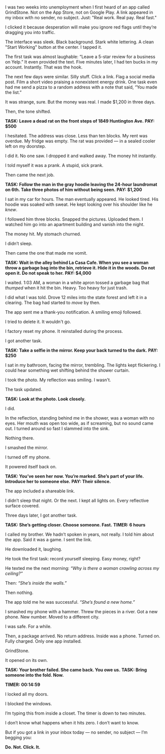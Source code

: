 I was two weeks into unemployment when I first heard of an app called GrindStone. Not on the App Store, not on Google Play. A link appeared in my inbox with no sender, no subject. Just: "Real work. Real pay. Real fast."

I clicked it because desperation will make you ignore red flags until they’re dragging you into traffic.

The interface was sleek. Black background. Stark white lettering. A clean "Start Working" button at the center. I tapped it.

The first task was almost laughable: “Leave a 5-star review for a business on Yelp.” It even provided the text. Five minutes later, I had ten bucks in my account. Instantly. That was the hook.

The next few days were similar. Silly stuff. Click a link. Flag a social media post. Film a short video praising a nonexistent energy drink. One task even had me send a pizza to a random address with a note that said, “You made the list.”

It was strange, sure. But the money was real. I made $1,200 in three days.

Then, the tone shifted.

**TASK: Leave a dead rat on the front steps of 1849 Huntington Ave.** **PAY: $500**

I hesitated. The address was close. Less than ten blocks. My rent was overdue. My fridge was empty. The rat was provided — in a sealed cooler left on my doorstep.

I did it. No one saw. I dropped it and walked away. The money hit instantly.

I told myself it was a prank. A stupid, sick prank.

Then came the next job.

**TASK: Follow the man in the gray hoodie leaving the 24-hour laundromat on 6th. Take three photos of him without being seen.** **PAY: $1,200**

I sat in my car for hours. The man eventually appeared. He looked tired. His hoodie was soaked with sweat. He kept looking over his shoulder like he *knew*.

I followed him three blocks. Snapped the pictures. Uploaded them. I watched him go into an apartment building and vanish into the night.

The money hit. My stomach churned.

I didn’t sleep.

Then came the one that made me vomit.

**TASK: Wait in the alley behind La Casa Cafe. When you see a woman throw a garbage bag into the bin, retrieve it. Hide it in the woods. Do not open it. Do not speak to her.** **PAY: $4,000**

I waited. 1:03 AM, a woman in a white apron tossed a garbage bag that *thumped* when it hit the bin. Heavy. Too heavy for just trash.

I did what I was told. Drove 12 miles into the state forest and left it in a clearing. The bag had started to *move* by then.

The app sent me a thank-you notification. A smiling emoji followed.

I tried to delete it. It wouldn't go.

I factory reset my phone. It reinstalled during the process.

I got another task.

**TASK: Take a selfie in the mirror. Keep your back turned to the dark.** **PAY: $250**

I sat in my bathroom, facing the mirror, trembling. The lights kept flickering. I could hear something wet shifting behind the shower curtain.

I took the photo. My reflection was smiling. I wasn't.

The task updated.

**TASK: Look at the photo. Look closely.**

I did.

In the reflection, standing behind me in the shower, was a woman with no eyes. Her mouth was open too wide, as if screaming, but no sound came out. I turned around so fast I slammed into the sink.

Nothing there.

I smashed the mirror.

I turned off my phone.

It powered itself back on.

**TASK: You’ve seen her now. You’re marked. She’s part of your life. Introduce her to someone else.** **PAY: Their silence.**

The app included a shareable link.

I didn’t sleep that night. Or the next. I kept all lights on. Every reflective surface covered.

Three days later, I got another task.

**TASK: She’s getting closer. Choose someone. Fast.** **TIMER: 6 hours**

I called my brother. We hadn’t spoken in years, not really. I told him about the app. Said it was a game. I sent the link.

He downloaded it, laughing.

He took the first task: record yourself sleeping. Easy money, right?

He texted me the next morning: *“Why is there a woman crawling across my ceiling?”*

Then: *“She’s inside the walls.”*

Then nothing.

The app told me he was successful. *“She’s found a new home.”*

I smashed my phone with a hammer. Threw the pieces in a river. Got a new phone. New number. Moved to a different city.

I was safe. For a while.

Then, a package arrived. No return address. Inside was a phone. Turned on. Fully charged. Only one app installed.

GrindStone.

It opened on its own.

**TASK: Your brother failed. She came back. You owe us.** **TASK: Bring someone into the fold. Now.**

**TIMER: 00:14:59**

I locked all my doors.

I blocked the windows.

I’m typing this from inside a closet. The timer is down to two minutes.

I don’t know what happens when it hits zero. I don’t want to know.

But if you got a link in your inbox today — no sender, no subject — I’m begging you:

**Do. Not. Click. It.**